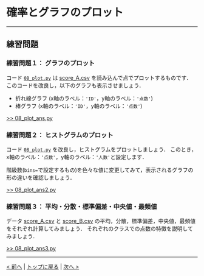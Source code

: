 # 確率とグラフのプロット

---
## 練習問題
### 練習問題１： グラフのプロット

コード [`08_plot.py`](08_plot.py) は [score_A.csv](https://raw.githubusercontent.com/YosukeSugiura/Introduction_to_Programming/main/08_prob_plot/score_A.csv) を読み込んで点でプロットするものです．
このコードを改良し，以下のグラフも表示させましょう．
- 折れ線グラフ (x軸のラベル：`'ID'`，y軸のラベル：`'点数'`)
- 棒グラフ (x軸のラベル：`'ID'`，y軸のラベル：`'点数'`)

[>> 08_plot_ans.py](https://github.com/YosukeSugiura/Introduction_to_Programming/blob/answer/08_prob_plot/08_plot_ans.py)

### 練習問題２： ヒストグラムのプロット

コード [`08_plot.py`](08_plot.py) を改良し，ヒストグラムをプロットしましょう．
このとき，x軸のラベル：`'点数'`，y軸のラベル：`'人数'`と設定します．

階級数(`bins=`で設定するもの)を色々な値に変更してみて，表示されるグラフの形の違いを確認しましょう．

[>> 08_plot_ans2.py](08_plot_ans2.py)

### 練習問題３： 平均・分散・標準偏差・中央値・最頻値

データ [score_A.csv](https://raw.githubusercontent.com/YosukeSugiura/Introduction_to_Programming/main/08_prob_plot/score_A.csv) と [score_B.csv](https://raw.githubusercontent.com/YosukeSugiura/Introduction_to_Programming/main/08_prob_plot/score_B.csv) の平均，分散，標準偏差，中央値，最頻値をそれぞれ計算してみましょう．
それぞれのクラスでの点数の特徴を説明してみましょう．

[>> 08_plot_ans3.py](08_plot_ans3.py)

---
[< 前へ](../07_module) | [トップに戻る](https://github.com/YosukeSugiura/Introduction_to_Programming/tree/minor) | [次へ >](../09_statistics) 

